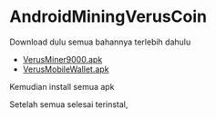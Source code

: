 # AndroidMiningVerusCoin
Download dulu semua bahannya terlebih dahulu
- [VerusMiner9000.apk](https://github.com/shmutalov/VerusMiner9000/releases/tag/v0.0.13)
- [VerusMobileWallet.apk](https://github.com/VerusCoin/Verus-Mobile/releases)
>
Kemudian install semua apk
>
Setelah semua selesai terinstal, 
